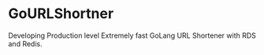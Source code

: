 # GoURLShortner
Developing Production level Extremely fast GoLang URL Shortener with RDS and Redis. 
